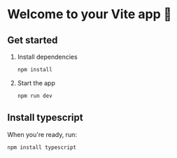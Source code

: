 # Welcome to your Vite app 👋


## Get started

1. Install dependencies

   ```bash
   npm install
   ```

2. Start the app

   ```bash
   npm run dev
   ```




## Install typescript

When you're ready, run:

```bash
npm install typescript
```
